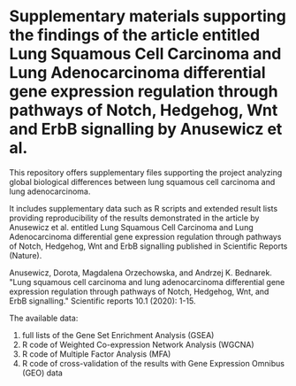 # Supplementary materials supporting the findings of the article entitled Lung Squamous Cell Carcinoma and Lung Adenocarcinoma differential gene expression regulation through pathways of Notch, Hedgehog, Wnt and ErbB signalling by Anusewicz et al.

This repository offers supplementary files supporting the project analyzing global biological differences between lung squamous cell carcinoma and lung adenocarcinoma.

It includes supplementary data such as R scripts and extended result lists providing reproducibility of the results demonstrated in the article by Anusewicz et al. entitled Lung Squamous Cell Carcinoma and Lung Adenocarcinoma differential gene expression regulation through pathways of Notch, Hedgehog, Wnt and ErbB signalling published in Scientific Reports (Nature).

Anusewicz, Dorota, Magdalena Orzechowska, and Andrzej K. Bednarek. "Lung squamous cell carcinoma and lung adenocarcinoma differential gene expression regulation through pathways of Notch, Hedgehog, Wnt, and ErbB signalling." Scientific reports 10.1 (2020): 1-15.

The available data:
1. full lists of the Gene Set Enrichment Analysis (GSEA)
2. R code of Weighted Co-expression Network Analysis (WGCNA)
3. R code of Multiple Factor Analysis (MFA)
4. R code of cross-validation of the results with Gene Expression Omnibus (GEO) data
